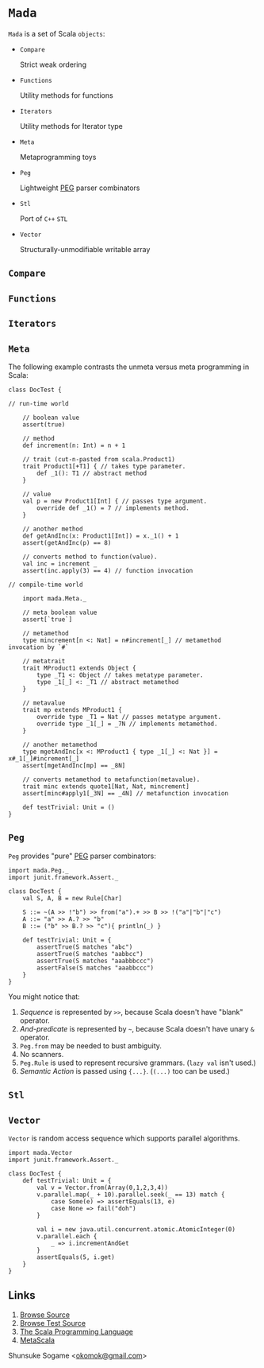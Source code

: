 # `Mada`

`Mada` is a set of Scala `objects`:

- `Compare`

    Strict weak ordering

- `Functions`

    Utility methods for functions

- `Iterators`

    Utility methods for Iterator type

- `Meta`

    Metaprogramming toys

- `Peg`

    Lightweight [PEG] parser combinators

- `Stl`

    Port of `C++` `STL`

- `Vector`

    Structurally-unmodifiable writable array



## `Compare`



## `Functions`



## `Iterators`



## `Meta`

The following example contrasts the unmeta versus meta programming in Scala:


    class DocTest {

    // run-time world

        // boolean value
        assert(true)

        // method
        def increment(n: Int) = n + 1

        // trait (cut-n-pasted from scala.Product1)
        trait Product1[+T1] { // takes type parameter.
            def _1(): T1 // abstract method
        }

        // value
        val p = new Product1[Int] { // passes type argument.
            override def _1() = 7 // implements method.
        }

        // another method
        def getAndInc(x: Product1[Int]) = x._1() + 1
        assert(getAndInc(p) == 8)

        // converts method to function(value).
        val inc = increment _
        assert(inc.apply(3) == 4) // function invocation

    // compile-time world

        import mada.Meta._

        // meta boolean value
        assert[`true`]

        // metamethod
        type mincrement[n <: Nat] = n#increment[_] // metamethod invocation by `#`

        // metatrait
        trait MProduct1 extends Object {
            type _T1 <: Object // takes metatype parameter.
            type _1[_] <: _T1 // abstract metamethod
        }

        // metavalue
        trait mp extends MProduct1 {
            override type _T1 = Nat // passes metatype argument.
            override type _1[_] = _7N // implements metamethod.
        }

        // another metamethod
        type mgetAndInc[x <: MProduct1 { type _1[_] <: Nat }] = x#_1[_]#increment[_]
        assert[mgetAndInc[mp] == _8N]

        // converts metamethod to metafunction(metavalue).
        trait minc extends quote1[Nat, Nat, mincrement]
        assert[minc#apply1[_3N] == _4N] // metafunction invocation

        def testTrivial: Unit = ()
    }



## `Peg`

`Peg` provides "pure" [PEG] parser combinators:

    import mada.Peg._
    import junit.framework.Assert._

    class DocTest {
        val S, A, B = new Rule[Char]

        S ::= ~(A >> !"b") >> from("a").+ >> B >> !("a"|"b"|"c")
        A ::= "a" >> A.? >> "b"
        B ::= ("b" >> B.? >> "c"){ println(_) }

        def testTrivial: Unit = {
            assertTrue(S matches "abc")
            assertTrue(S matches "aabbcc")
            assertTrue(S matches "aaabbbccc")
            assertFalse(S matches "aaabbccc")
        }
    }

You might notice that:

1. *Sequence* is represented by `>>`, because Scala doesn't have "blank" operator.
1. *And-predicate* is represented by `~`, because Scala doesn't have unary `&` operator.
1. `Peg.from` may be needed to bust ambiguity.
1. No scanners.
1. `Peg.Rule` is used to represent recursive grammars. (`lazy val` isn't used.)
1. *Semantic Action* is passed using `{...}`. (`(...)` too can be used.)



## `Stl`



## `Vector`

`Vector` is random access sequence which supports parallel algorithms.

    import mada.Vector
    import junit.framework.Assert._

    class DocTest {
        def testTrivial: Unit = {
            val v = Vector.from(Array(0,1,2,3,4))
            v.parallel.map(_ + 10).parallel.seek(_ == 13) match {
                case Some(e) => assertEquals(13, e)
                case None => fail("doh")
            }

            val i = new java.util.concurrent.atomic.AtomicInteger(0)
            v.parallel.each {
                _ => i.incrementAndGet
            }
            assertEquals(5, i.get)
        }
    }



## Links

1. [Browse Source]
1. [Browse Test Source]
1. [The Scala Programming Language]
1. [MetaScala]



Shunsuke Sogame <<okomok@gmail.com>>



[MIT License]: http://www.opensource.org/licenses/mit-license.php "MIT License"
[Browse Source]: http://github.com/okomok/mada/tree/master/src/main/scala/mada "Browse Source"
[Browse Test Source]: http://github.com/okomok/mada/tree/master/src/test/scala/madatest "Browse Test Source"
[The Scala Programming Language]: http://www.scala-lang.org/ "The Scala Programming Language"
[PEG]: http://en.wikipedia.org/wiki/Parsing_expression_grammar "PEG"
[MetaScala]: http://www.assembla.com/wiki/show/metascala

